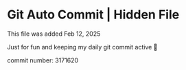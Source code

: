 # Git Auto Commit | Hidden File

This file was added Feb 12, 2025

Just for fun and keeping my daily git commit active 🤪

commit number: 3171620
